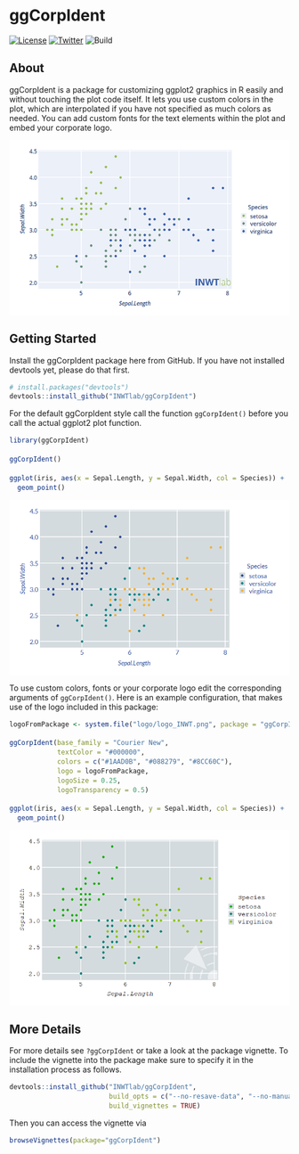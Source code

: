 # ggCorpIdent

[![License](https://img.shields.io/github/license/INWTlab/ggCorpIdent.svg?color=%2393bb51&style=popout)](https://www.gnu.org/licenses/gpl-3.0)
[![Twitter](https://img.shields.io/twitter/follow/INWT_Statistics.svg?label=Follow%20us%21&style=social)](https://twitter.com/INWT_Statistics)
![Build](https://img.shields.io/badge/build-passing-%2393bb51.svg)

## About
ggCorpIdent is a package for customizing ggplot2 graphics in R easily and without touching the plot code itself. It lets you use custom colors in the plot, which are interpolated if you have not specified as much colors as needed. You can add custom fonts for the text elements within the plot and embed your corporate logo. 

<img src="man/figures/INWTlab_ggCorpIdent_plot.png" width="700" align="center"/>

## Getting Started

Install the ggCorpIdent package here from GitHub. If you have not installed devtools yet, please do that first.

```r
# install.packages("devtools")
devtools::install_github("INWTlab/ggCorpIdent")
```
For the default ggCorpIdent style call the function `ggCorpIdent()` before you call the actual ggplot2 plot function. 

```r
library(ggCorpIdent)

ggCorpIdent()

ggplot(iris, aes(x = Sepal.Length, y = Sepal.Width, col = Species)) +
  geom_point()
```

<img src="man/figures/default_style_ggCorpIdent.png" width="700" align="center"/>

To use custom colors, fonts or your corporate logo edit the corresponding arguments of `ggCorpIdent()`. Here is an example configuration, that makes use of the logo included in this package: 

```r
logoFromPackage <- system.file("logo/logo_INWT.png", package = "ggCorpIdent", mustWork = TRUE)

ggCorpIdent(base_family = "Courier New",
            textColor = "#000000",
            colors = c("#1AAD0B", "#088279", "#8CC60C"),
            logo = logoFromPackage,
            logoSize = 0.25,
            logoTransparency = 0.5)

ggplot(iris, aes(x = Sepal.Length, y = Sepal.Width, col = Species)) +
  geom_point()
```

<img src="man/figures/custom_style_ggCorpIdent.png" width="700" align="center"/>

## More Details
For more details see `?ggCorpIdent` or take a look at the package vignette. To include the vignette into the package make sure to specify it in the installation process as follows. 

```r
devtools::install_github("INWTlab/ggCorpIdent", 
                         build_opts = c("--no-resave-data", "--no-manual"), 
                         build_vignettes = TRUE)
```
Then you can access the vignette via

```r
browseVignettes(package="ggCorpIdent")
```

